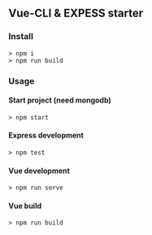 ## Vue-CLI & EXPESS starter

### Install

```
> npm i
> npm run build
```

### Usage
#### Start project (need mongodb)
```
> npm start
```

#### Express development
```
> npm test
```

#### Vue development
```
> npm run serve
```

#### Vue build
```
> npm run build
```
